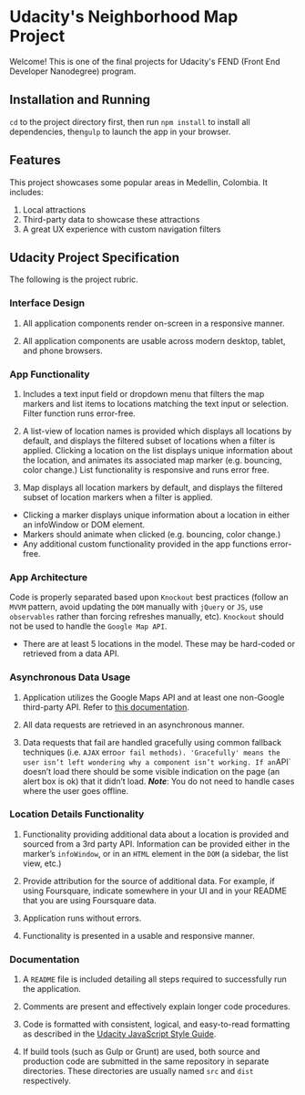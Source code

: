 # Udacity's Neighborhood Map Project
Welcome! This is one of the final projects for Udacity's FEND (Front End Developer Nanodegree) program.

## Installation and Running
`cd` to the project directory first, then run `npm install` to install all dependencies, then`gulp` to launch the app in your browser.

## Features
This project showcases some popular areas in Medellin, Colombia. It includes:

1. Local attractions
2. Third-party data to showcase these attractions
3. A great UX experience with custom navigation filters

## Udacity Project Specification
The following is the project rubric.

### Interface Design
1. All application components render on-screen in a responsive manner.

2. All application components are usable across modern desktop, tablet, and phone browsers.

### App Functionality
1. Includes a text input field or dropdown menu that filters the map markers and list items to locations matching the text input or selection. Filter function runs error-free.

2. A list-view of location names is provided which displays all locations by default, and displays the filtered subset of locations when a filter is applied.
Clicking a location on the list displays unique information about the location, and animates its associated map marker (e.g. bouncing, color change.) List functionality is responsive and runs error free.

3. Map displays all location markers by default, and displays the filtered subset of location markers when a filter is applied.

* Clicking a marker displays unique information about a location in either an infoWindow or DOM element.
* Markers should animate when clicked (e.g. bouncing, color change.)
* Any additional custom functionality provided in the app functions error-free.

### App Architecture
Code is properly separated based upon `Knockout` best practices (follow an `MVVM` pattern, avoid updating the `DOM` manually with `jQuery` or `JS`, use `observables` rather than forcing refreshes manually, etc). `Knockout` should not be used to handle the `Google Map API`.

* There are at least 5 locations in the model. These may be hard-coded or retrieved from a data API.

### Asynchronous Data Usage
1. Application utilizes the Google Maps API and at least one non-Google third-party API. Refer to <a href="https://developers.google.com/maps/documentation/javascript/tutorial" target="_blank">this documentation</a>.

2. All data requests are retrieved in an asynchronous manner.

3. Data requests that fail are handled gracefully using common fallback techniques (i.e. `AJAX` erro` or fail methods). 'Gracefully' means the user isn’t left wondering why a component isn’t working. If an `API` doesn’t load there should be some visible indication on the page (an alert box is ok) that it didn’t load. ***Note***: You do not need to handle cases where the user goes offline.

### Location Details Functionality
1. Functionality providing additional data about a location is provided and sourced from a 3rd party API. Information can be provided either in the marker’s `infoWindow`, or in an `HTML` element in the `DOM` (a sidebar, the list view, etc.)

2. Provide attribution for the source of additional data. For example, if using Foursquare, indicate somewhere in your UI and in your README that you are using Foursquare data.

3. Application runs without errors.

4. Functionality is presented in a usable and responsive manner.

### Documentation
1. A `README` file is included detailing all steps required to successfully run the application.

2. Comments are present and effectively explain longer code procedures.

3. Code is formatted with consistent, logical, and easy-to-read formatting as described in the <a href="http://udacity.github.io/frontend-nanodegree-styleguide/javascript.html" target="_blank">Udacity JavaScript Style Guide</a>.

4. If build tools (such as Gulp or Grunt) are used, both source and production code are submitted in the same repository in separate directories. These directories are usually named `src` and `dist` respectively.

